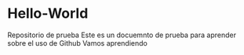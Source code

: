 # Hello-World
Repositorio de prueba
Este es un docuemnto de prueba para aprender sobre el uso de Github
Vamos aprendiendo
